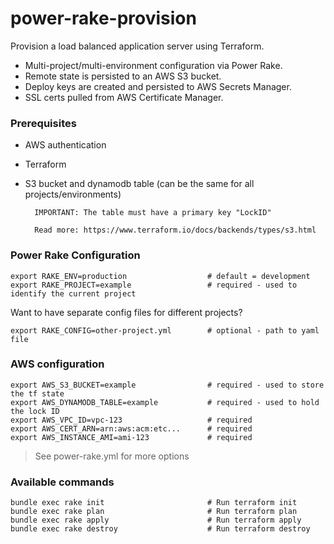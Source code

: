 # power-rake-provision
Provision a load balanced application server using Terraform.

- Multi-project/multi-environment configuration via Power Rake.
- Remote state is persisted to an AWS S3 bucket.
- Deploy keys are created and persisted to AWS Secrets Manager.
- SSL certs pulled from AWS Certificate Manager.

### Prerequisites 

- AWS authentication
- Terraform
- S3 bucket and dynamodb table (can be the same for all projects/environments)

        IMPORTANT: The table must have a primary key "LockID"
      
        Read more: https://www.terraform.io/docs/backends/types/s3.html

### Power Rake Configuration

```
export RAKE_ENV=production                  # default = development
export RAKE_PROJECT=example                 # required - used to identify the current project
```

Want to have separate config files for different projects?

```
export RAKE_CONFIG=other-project.yml        # optional - path to yaml file
```

### AWS configuration

```
export AWS_S3_BUCKET=example                # required - used to store the tf state
export AWS_DYNAMODB_TABLE=example           # required - used to hold the lock ID
export AWS_VPC_ID=vpc-123                   # required
export AWS_CERT_ARN=arn:aws:acm:etc...      # required
export AWS_INSTANCE_AMI=ami-123             # required
```

> See power-rake.yml for more options


### Available commands

```
bundle exec rake init                       # Run terraform init
bundle exec rake plan                       # Run terraform plan
bundle exec rake apply                      # Run terraform apply
bundle exec rake destroy                    # Run terraform destroy
```
